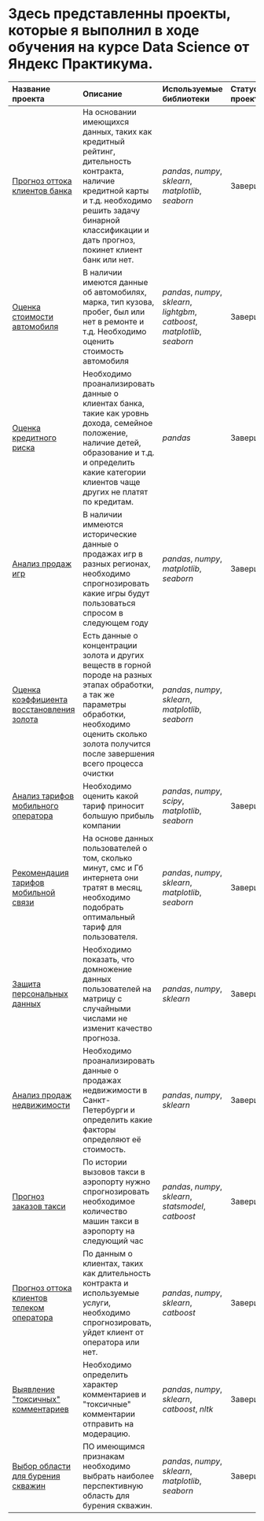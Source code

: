 # Здесь представленны проекты, которые я выполнил в ходе обучения на курсе Data Science от Яндекс Практикума.

| Название проекта | Описание | Используемые библиотеки | Статус проекта |
| :---------------------- | :---------------------- | :---------------------- |:---------------------- |
| [Прогноз оттока клиентов банка](Bank%Clients%Leave) |На основании имеющихся данных, таких как кредитный рейтинг, дительность контракта, наличие кредитной карты и т.д. необходимо решить задачу бинарной классификации и дать прогноз, покинет клиент банк или нет.| *pandas*, *numpy*, *sklearn*, *matplotlib*, *seaborn* | Завершен |
| [Оценка стоимости автомобиля](Car%Price%Prediction) |В наличии имеются данные об автомобилях, марка, тип кузова, пробег, был или нет в ремонте и т.д. Необходимо оценить стоимость автомобиля |*pandas*, *numpy*, *sklearn*, *lightgbm*, *catboost*, *matplotlib*, *seaborn* | Завершен |
| [Оценка кредитного риска](Credit%Risk%Analysis) |Необходимо проанализировать данные о клиентах банка, такие как уровнь дохода, семейное положение, наличие детей, образование и т.д. и определить какие категории клиентов чаще других не платят по кредитам.|*pandas*| Завершен |
| [Анализ продаж игр](Games%Analysis) |В наличии иммеются исторические данные о продажах игр в разных регионах, необходимо спрогнозировать какие игры будут пользоваться спросом в следующем году|*pandas*, *numpy*, *matplotlib*, *seaborn*| Завершен |
| [Оценка коэффициента восстановления золота](Gold%Recovery%Prediction) |Есть данные о концентрации золота и других веществ в горной породе на разных этапах обработки, а так же параметры обработки, необходимо оценить сколько золота получится после завершения всего процесса очистки|*pandas*, *numpy*, *sklearn*, *matplotlib*, *seaborn*|
| [Анализ тарифов мобильного оператора](Mobile%Tariff%Analysis) | Необходимо оценить какой тариф приносит большую прибыль компании |*pandas*, *numpy*, *scipy*, *matplotlib*, *seaborn*| Завершен |
| [Рекомендация тарифов мобильной связи](Mobile%Tariff%Recomendation) | На основе данных пользователей о том, сколько минут, смс и Гб интернета они тратят в месяц, необходимо подобрать оптимальный тариф для пользователя. |*pandas*, *numpy*, *sklearn*, *matplotlib*, *seaborn* | Завершен |
| [Защита персональных данных](Personal%Data%Protection) | Необходимо показать, что домножение данных пользователей на матрицу с случайными числами не изменит качество прогноза.|*pandas*, *numpy*, *sklearn*| Завершен |
| [Анализ продаж недвижимости](Real%Estate%SPB) |Необходимо проанализировать данные о продажах недвижимости в Санкт-Петербурги и определить какие факторы определяют её стоимость. |*pandas*, *numpy*, *sklearn* | Завершен |
| [Прогноз заказов такси](Taxi%Orders%Prediction) |По истории вызовов такси в аэропорту нужно спрогнозировать необходимое количество машин такси в аэропорту на следующий час |*pandas*, *numpy*, *sklearn*, *statsmodel*, *catboost*| Завершен |
| [Прогноз оттока клиентов телеком оператора](Telecom%Clients%Leave) | По данным о клиентах, таких как длительность контракта и используемые услуги, необходимо спрогнозировать, уйдет клиент от оператора или нет.|*pandas*, *numpy*, *sklearn*, *catboost*| Завершен |
| [Выявление "токсичных" комментариев](Toxic%Comments%Classification) | Необходимо определить характер комментариев и "токсичные" комментарии отправить на модерацию.|*pandas*, *numpy*, *sklearn*, *catboost*, *nltk*| Завершен |
| [Выбор области для бурения скважин](Well%Placement%Area) | ПО имеющимся признакам необходимо выбрать наиболее перспективную область для бурения скважин.|*pandas*, *numpy*, *sklearn*, *matplotlib*, *seaborn*| Завершен |
